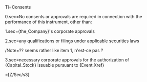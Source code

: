 Ti=Consents

0.sec=No consents or approvals are required in connection with the performance of this instrument, other than:

1.sec={the_Company}'s corporate approvals

2.sec=any qualifications or filings under applicable securities laws

/Note=?? seems rather like item 1, n'est-ce pas ?

3.sec=necessary corporate approvals for the authorization of {Capital_Stock} issuable pursuant to {Event.Xref}

=[Z/Sec/s3]